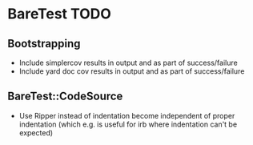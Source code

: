 BareTest TODO
=============


Bootstrapping
-------------

* Include simplercov results in output and as part of success/failure
* Include yard doc cov results in output and as part of success/failure

BareTest::CodeSource
--------------------
* Use Ripper instead of indentation become independent of proper indentation
  (which e.g. is useful for irb where indentation can't be expected)
